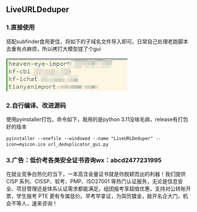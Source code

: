 ## LiveURLDeduper

### 1.直接使用

搭配subfinder食用更佳，将如下的子域名文件导入即可。日常自己处理老跑脚本去重有点麻烦，所以拷打大模型搓了个gui

![image-20251003125123318](./img/image-20251003125123318.png)

### 2.自行编译、改进源码

使用pyinstaller打包，命令如下，我用的是python 3.11没啥毛病，release有打包好的版本

```
pyinstaller --onefile --windowed --name "LiveURLDeduper" --icon=myicon.ico url_deduplicator_gui.py
```

### 3.广告：低价考各类安全证书咨询wx：abcd2477231995

在就业竞争白热化的当下，一本高含金量证书就是你脱颖而出的利器！我们提供 CISP 系列、CISSP、软考、PMP、ISO27001 等热门认证服务，无论是信息安全、项目管理还是体系认证需求都能满足。组团报考享超值优惠，支持对公转账开票，学生报考 PTE 更有专属低价。早考早拿证，为简历镀金，敲开名企大门，机会不等人，速来咨询！
